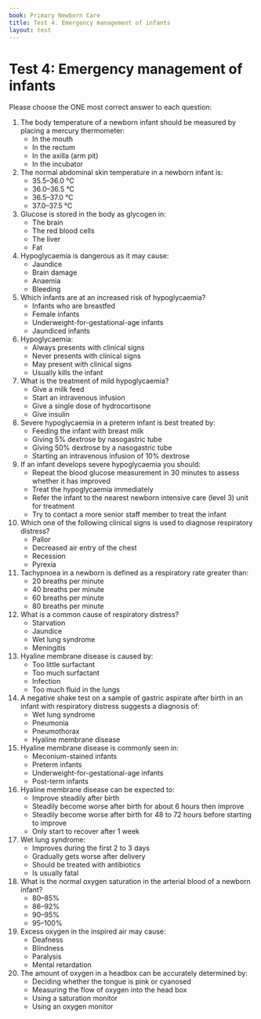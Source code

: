 ```yaml
---
book: Primary Newborn Care
title: Test 4. Emergency management of infants
layout: test
---
```


# Test 4: Emergency management of infants

Please choose the ONE most correct answer to each question:

1.	The body temperature of a newborn infant should be measured by placing a mercury thermometer:
	-	In the mouth
	-	In the rectum
	+	In the axilla (arm pit)
	-	In the incubator
2.	The normal abdominal skin temperature in a newborn infant is:
	-	35.5–36.0 °C
	+	36.0–36.5 °C
	-	36.5–37.0 °C
	-	37.0–37.5 °C
3.	Glucose is stored in the body as glycogen in:
	-	The brain
	-	The red blood cells
	+	The liver
	-	Fat
4.	Hypoglycaemia is dangerous as it may cause:
	-	Jaundice
	+	Brain damage
	-	Anaemia
	-	Bleeding
5.	Which infants are at an increased risk of hypoglycaemia?
	-	Infants who are breastfed
	-	Female infants
	+	Underweight-for-gestational-age infants
	-	Jaundiced infants
6.	Hypoglycaemia:
	-	Always presents with clinical signs
	-	Never presents with clinical signs
	+	May present with clinical signs
	-	Usually kills the infant
7.	What is the treatment of mild hypoglycaemia?
	+	Give a milk feed
	-	Start an intravenous infusion
	-	Give a single dose of hydrocortisone
	-	Give insulin
8.	Severe hypoglycaemia in a preterm infant is best treated by:
	-	Feeding the infant with breast milk
	-	Giving 5% dextrose by nasogastric tube
	-	Giving 50% dextrose by a nasogastric tube
	+	Starting an intravenous infusion of 10% dextrose
9.	If an infant develops severe hypoglycaemia you should:
	-	Repeat the blood glucose measurement in 30 minutes to assess whether it has improved
	+	Treat the hypoglycaemia immediately
	-	Refer the infant to the nearest newborn intensive care (level 3) unit for treatment
	-	Try to contact a more senior staff member to treat the infant
10.	Which one of the following clinical signs is used to diagnose respiratory distress?
	-	Pallor
	-	Decreased air entry of the chest
	+	Recession
	-	Pyrexia
11.	Tachypnoea in a newborn is defined as a respiratory rate greater than:
	-	20 breaths per minute
	-	40 breaths per minute
	+	60 breaths per minute
	-	80 breaths per minute
12.	What is a common cause of respiratory distress?
	-	Starvation
	-	Jaundice
	+	Wet lung syndrome
	-	Meningitis
13.	Hyaline membrane disease is caused by:
	+	Too little surfactant
	-	Too much surfactant
	-	Infection
	-	Too much fluid in the lungs
14.	A negative shake test on a sample of gastric aspirate after birth in an infant with respiratory distress suggests a diagnosis of:
	-	Wet lung syndrome
	-	Pneumonia
	-	Pneumothorax
	+	Hyaline membrane disease
15.	Hyaline membrane disease is commonly seen in:
	-	Meconium-stained infants
	+	Preterm infants
	-	Underweight-for-gestational-age infants
	-	Post-term infants
16.	Hyaline membrane disease can be expected to:
	-	Improve steadily after birth
	-	Steadily become worse after birth for about 6 hours then improve
	+	Steadily become worse after birth for 48 to 72 hours before starting to improve
	-	Only start to recover after 1 week
17.	Wet lung syndrome:
	+	Improves during the first 2 to 3 days
	-	Gradually gets worse after delivery
	-	Should be treated with antibiotics
	-	Is usually fatal
18.	What is the normal oxygen saturation in the arterial blood of a newborn infant?
	-	80–85%
	+	86–92%
	-	90–95%
	-	95–100%
19.	Excess oxygen in the inspired air may cause:
	-	Deafness
	+	Blindness
	-	Paralysis
	-	Mental retardation
20.	The amount of oxygen in a headbox can be accurately determined by: 
	-	Deciding whether the tongue is pink or cyanosed
	-	Measuring the flow of oxygen into the head box
	-	Using a saturation monitor
	+	Using an oxygen monitor
